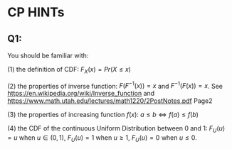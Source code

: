 # CP HINTs

## Q1:
You should be familiar with:

(1) the definition of CDF: $F_X(x)=Pr(X\leq x)$

(2) the properties of inverse function: $F(F^{-1}(x))=x$ and $F^{-1}(F(x))=x$.
See https://en.wikipedia.org/wiki/Inverse_function and 
https://www.math.utah.edu/lectures/math1220/2PostNotes.pdf Page2

(3) the properties of increasing function $f(x)$: $a\leq b \Leftrightarrow f(a)\leq f(b)$

(4) the CDF of the continuous Uniform Distribution between 0 and 1: $F_U(u)=u$ when $u\in (0,1)$, $F_U(u)=1$ when $u\geq 1$, $F_U(u)=0$ when $u\leq 0$.